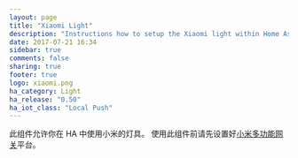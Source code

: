 ```yaml
---
layout: page
title: "Xiaomi Light"
description: "Instructions how to setup the Xiaomi light within Home Assistant."
date: 2017-07-21 16:34
sidebar: true
comments: false
sharing: true
footer: true
logo: xiaomi.png
ha_category: Light
ha_release: "0.50"
ha_iot_class: "Local Push"
---
```


此组件允许你在 HA 中使用小米的灯具。
使用此组件前请先设置好[小米多功能网关](/components/xiaomi/)平台。

